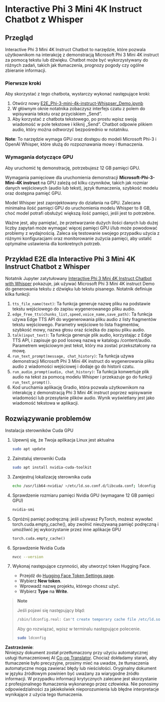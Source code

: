 <!--
CO_OP_TRANSLATOR_METADATA:
{
  "original_hash": "006e8cf75211d3297f24e1b22e38955f",
  "translation_date": "2025-05-09T18:30:42+00:00",
  "source_file": "md/02.Application/01.TextAndChat/Phi3/E2E_Phi-3-mini_with_whisper.md",
  "language_code": "pl"
}
-->
# Interactive Phi 3 Mini 4K Instruct Chatbot z Whisper

## Przegląd

Interactive Phi 3 Mini 4K Instruct Chatbot to narzędzie, które pozwala użytkownikom na interakcję z demonstracją Microsoft Phi 3 Mini 4K instruct za pomocą tekstu lub dźwięku. Chatbot może być wykorzystywany do różnych zadań, takich jak tłumaczenia, prognozy pogody czy ogólne zbieranie informacji.

### Pierwsze kroki

Aby skorzystać z tego chatbota, wystarczy wykonać następujące kroki:

1. Otwórz nowy [E2E_Phi-3-mini-4k-instruct-Whispser_Demo.ipynb](https://github.com/microsoft/Phi-3CookBook/blob/main/code/06.E2E/E2E_Phi-3-mini-4k-instruct-Whispser_Demo.ipynb)
2. W głównym oknie notatnika zobaczysz interfejs czatu z polem do wpisywania tekstu oraz przyciskiem „Send”.
3. Aby korzystać z chatbota tekstowego, po prostu wpisz swoją wiadomość w pole tekstowe i kliknij „Send”. Chatbot odpowie plikiem audio, który można odtworzyć bezpośrednio w notatniku.

**Note**: To narzędzie wymaga GPU oraz dostępu do modeli Microsoft Phi-3 i OpenAI Whisper, które służą do rozpoznawania mowy i tłumaczenia.

### Wymagania dotyczące GPU

Aby uruchomić tę demonstrację, potrzebujesz 12 GB pamięci GPU.

Wymagania pamięciowe dla uruchomienia demonstracji **Microsoft-Phi-3-Mini-4K instruct** na GPU zależą od kilku czynników, takich jak rozmiar danych wejściowych (audio lub tekst), język tłumaczenia, szybkość modelu oraz dostępna pamięć GPU.

Model Whisper jest zaprojektowany do działania na GPU. Zalecana minimalna ilość pamięci GPU do uruchomienia modelu Whisper to 8 GB, choć model potrafi obsłużyć większą ilość pamięci, jeśli jest to potrzebne.

Ważne jest, aby pamiętać, że przetwarzanie dużych ilości danych lub dużej liczby zapytań może wymagać więcej pamięci GPU i/lub może powodować problemy z wydajnością. Zaleca się testowanie swojego przypadku użycia z różnymi konfiguracjami oraz monitorowanie zużycia pamięci, aby ustalić optymalne ustawienia dla konkretnych potrzeb.

## Przykład E2E dla Interactive Phi 3 Mini 4K Instruct Chatbot z Whisper

Notatnik Jupyter zatytułowany [Interactive Phi 3 Mini 4K Instruct Chatbot with Whisper](https://github.com/microsoft/Phi-3CookBook/blob/main/code/06.E2E/E2E_Phi-3-mini-4k-instruct-Whispser_Demo.ipynb) pokazuje, jak używać Microsoft Phi 3 Mini 4K instruct Demo do generowania tekstu z dźwięku lub tekstu pisanego. Notatnik definiuje kilka funkcji:

1. `tts_file_name(text)`: Ta funkcja generuje nazwę pliku na podstawie tekstu wejściowego do zapisu wygenerowanego pliku audio.
1. `edge_free_tts(chunks_list,speed,voice_name,save_path)`: Ta funkcja używa Edge TTS API do wygenerowania pliku audio z listy fragmentów tekstu wejściowego. Parametry wejściowe to lista fragmentów, szybkość mowy, nazwa głosu oraz ścieżka do zapisu pliku audio.
1. `talk(input_text)`: Ta funkcja generuje plik audio, korzystając z Edge TTS API, i zapisuje go pod losową nazwą w katalogu /content/audio. Parametrem wejściowym jest tekst, który ma zostać przekształcony na mowę.
1. `run_text_prompt(message, chat_history)`: Ta funkcja używa demonstracji Microsoft Phi 3 Mini 4K instruct do wygenerowania pliku audio z wiadomości wejściowej i dodaje go do historii czatu.
1. `run_audio_prompt(audio, chat_history)`: Ta funkcja konwertuje plik audio na tekst za pomocą modelu Whisper i przekazuje go do funkcji `run_text_prompt()`.
1. Kod uruchamia aplikację Gradio, która pozwala użytkownikom na interakcję z demonstracją Phi 3 Mini 4K instruct poprzez wpisywanie wiadomości lub przesyłanie plików audio. Wynik wyświetlany jest jako wiadomość tekstowa w aplikacji.

## Rozwiązywanie problemów

Instalacja sterowników Cuda GPU

1. Upewnij się, że Twoja aplikacja Linux jest aktualna

    ```bash
    sudo apt update
    ```

1. Zainstaluj sterowniki Cuda

    ```bash
    sudo apt install nvidia-cuda-toolkit
    ```

1. Zarejestruj lokalizację sterownika cuda

    ```bash
    echo /usr/lib64-nvidia/ >/etc/ld.so.conf.d/libcuda.conf; ldconfig
    ```

1. Sprawdzenie rozmiaru pamięci Nvidia GPU (wymagane 12 GB pamięci GPU)

    ```bash
    nvidia-smi
    ```

1. Opróżnij pamięć podręczną: jeśli używasz PyTorch, możesz wywołać torch.cuda.empty_cache(), aby zwolnić nieużywaną pamięć podręczną i umożliwić jej wykorzystanie przez inne aplikacje GPU

    ```python
    torch.cuda.empty_cache() 
    ```

1. Sprawdzenie Nvidia Cuda

    ```bash
    nvcc --version
    ```

1. Wykonaj następujące czynności, aby utworzyć token Hugging Face.

    - Przejdź do [Hugging Face Token Settings page](https://huggingface.co/settings/tokens?WT.mc_id=aiml-137032-kinfeylo).
    - Wybierz **New token**.
    - Wprowadź nazwę projektu, którego chcesz użyć.
    - Wybierz **Type** na **Write**.

> **Note**
>
> Jeśli pojawi się następujący błąd:
>
> ```bash
> /sbin/ldconfig.real: Can't create temporary cache file /etc/ld.so.cache~: Permission denied 
> ```
>
> Aby go rozwiązać, wpisz w terminalu następujące polecenie.
>
> ```bash
> sudo ldconfig
> ```

**Zastrzeżenie**:  
Niniejszy dokument został przetłumaczony przy użyciu automatycznej usługi tłumaczeniowej AI [Co-op Translator](https://github.com/Azure/co-op-translator). Chociaż dokładamy starań, aby tłumaczenie było precyzyjne, prosimy mieć na uwadze, że tłumaczenia automatyczne mogą zawierać błędy lub nieścisłości. Oryginalny dokument w języku źródłowym powinien być uważany za wiarygodne źródło informacji. W przypadku informacji krytycznych zalecane jest skorzystanie z profesjonalnego tłumaczenia wykonanego przez człowieka. Nie ponosimy odpowiedzialności za jakiekolwiek nieporozumienia lub błędne interpretacje wynikające z użycia tego tłumaczenia.